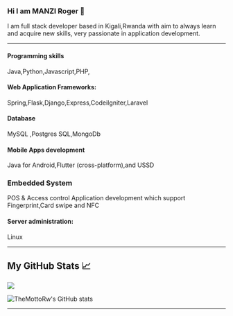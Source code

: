 ### Hi I am MANZI Roger 👋
I am full stack developer based in Kigali,Rwanda 
with aim to always learn and
acquire new skills, very
passionate in application
development.

---

#### Programming skills
Java,Python,Javascript,PHP,
#### Web Application Frameworks:
Spring,Flask,Django,Express,CodeiIgniter,Laravel
#### Database
MySQL ,Postgres SQL,MongoDb
#### Mobile Apps development
Java for Android,Flutter (cross-platform),and USSD
### Embedded System
POS & Access control Application development which support Fingerprint,Card swipe and NFC
#### Server administration:
Linux

---

## My GitHub Stats &#x1f4c8;
<a href="https://github.com/themottorw/github-readme-stats">
    <img align="center" src="https://github-readme-stats.vercel.app/api/top-langs/?username=themottorw&hide=html,css,scala,scss&repo=github-readme-stats&layout=compact" />
</a>

![TheMottoRw's GitHub stats](https://github-readme-stats.vercel.app/api?username=themottorw&count_private=true&show_icons=true&theme=transparent)


---
